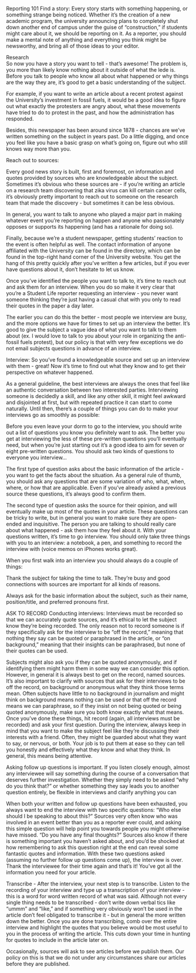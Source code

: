﻿Reporting 101
Find a story: 
Every story starts with something happening, or something strange being noticed. 
Whether it’s the creation of a new academic program, the university announcing plans to completely shut down another end of campus under the guise of “construction,”  if students might care about it, we should be reporting on it. 
As a reporter, you should make a mental note of anything and everything you think might be newsworthy, and bring all of those ideas to your editor. 


Research  
So now you have a story you want to tell - that’s awesome! The problem is, you more than likely know nothing about it outside of what the lede is. Before you talk to people who know all about what happened or why things are the way they are, it’s good to get a basic understanding of the subject. 


For example, if you want to write an article about a recent protest against the University’s investment in fossil fuels, it would be a good idea to figure out what exactly the protesters are angry about, what these movements have tried to do to protest in the past, and how the administration has responded. 


Besides, this newspaper has been around since 1878 - chances are we’ve written something on the subject in years past. Do a little digging, and once you feel like you have a basic grasp on what’s going on, figure out who still knows way more than you.


Reach out to sources: 


Every good news story is built, first and foremost, on information and quotes provided by sources who are knowledgeable about the subject. Sometimes it’s obvious who these sources are - if you’re writing an article on a research team discovering that zika virus can kill certain cancer cells, it’s obviously pretty important to reach out to someone on the research team that made the discovery - but sometimes it can be less obvious. 


In general, you want to talk to anyone who played a major part in making whatever event you’re reporting on happen and anyone who passionately opposes or supports its happening (and has a rationale for doing so). 


Finally, because we’re a student newspaper, getting students’ reaction to the event is often helpful as well. The contact information of anyone affiliated with the University can be found in the directory, which can be found in the top-right hand corner of the University website. You get the hang of this pretty quickly after you’ve written a few articles, but if you ever have questions about it, don’t hesitate to let us know. 


Once you’ve identified the people you want to talk to, it’s time to reach out and ask them for an interview. When you do so make it very clear that you’re a Student Life reporter requesting an interview - you never want someone thinking they’re just having a casual chat with you only to read their quotes in the paper a day later. 


The earlier you can do this the better - most people we interview are busy, and the more options we have for times to set up an interview the better. 
It’s good to give the subject a vague idea of what you want to talk to them about (ex. I would love to talk to you about your role in organizing the anti-fossil fuels protest), but our policy is that with very few exceptions we do not email subjects questions in advance of an interview. 


Interview: 
So you’ve found a knowledgeable source and set up an interview with them - great! Now it’s time to find out what they know and to get their perspective on whatever happened. 


As a general guideline, the best interviews are always the ones that feel like an authentic conversation between two interested parties. Interviewing someone is decidedly a skill, and like any other skill, it might feel awkward and disjointed at first, but with repeated practice it can start to come naturally. Until then, there’s a couple of things you can do to make your interviews go as smoothly as possible:


Before you even leave your dorm to go to the interview, you should write out a list of questions you know you definitely want to ask. The better you get at interviewing the less of these pre-written questions you’ll eventually need, but when you’re just starting out it’s a good idea to aim for seven or eight pre-written questions. You should ask two kinds of questions to everyone you interview…


The first type of question asks about the basic information of the article - you want to get the facts about the situation. As a general rule of thumb, you should ask any questions that are some variation of who, what, when, where, or how that are applicable. Even if you’ve already asked a previous source these questions, it’s always good to confirm them. 


The second type of question asks the source for their opinion, and will eventually make up most of the quotes in your article. These questions can be tricky to write, but in general you want to make sure they are open-ended and inquisitive. The person you are talking to should really care about what happened - ask them how they feel about it. 
With your questions written, it’s time to go interview. You should only take three things with you to an interview: a notebook, a pen, and something to record the interview with (voice memos on iPhones works great). 


When you first walk into an interview you should always do a couple of things: 


Thank the subject for taking the time to talk. They’re busy and good connections with sources are important for all kinds of reasons. 


Always ask for the basic information about the subject, such as their name, position/title, and preferred pronouns first.


ASK TO RECORD Conducting interviews: Interviews must be recorded so that we can accurately quote sources, and it’s ethical to let the subject know they’re being recorded. The only reason not to record someone is if they specifically ask for the interview to be “off the record,” meaning that nothing they say can be quoted or paraphrased in the article, or “on background,” meaning that their insights can be paraphrased, but none of their quotes can be used. 


Subjects might also ask you if they can be quoted anonymously, and if identifying them might harm them in some way we can consider this option. However, in general it is always best to get on the record, named sources. It’s also important to clarify with sources that ask for their interviews to be off the record, on background or anonymous what they think those terms mean. Often subjects have little to no background in journalism and might think on background means nothing can be used or that off the record means we can paraphrase, so if they insist on not being quoted or being quoted anonymously, make sure you both know exactly what that means. Once you’ve done these things, hit record (again, all interviews must be recorded) and ask your first question.
During the interview, always keep in mind that you want to make the subject feel like they’re discussing their interests with a friend. Often, they might be guarded about what they want to say, or nervous, or both. Your job is to put them at ease so they can tell you honestly and effectively what they know and what they think. In general, this means being attentive. 


Asking follow up questions is important. If you listen closely enough, almost any interviewee will say something during the course of a conversation that deserves further investigation. Whether they simply need to be asked “why do you think that?” or whether something they say leads you to another question entirely, be flexible in interviews and clarify anything you can


When both your written and follow up questions have been exhausted, you always want to end the interview with two specific questions: 
 “Who else should I be speaking to about this?” Sources very often know who was involved in an event better than you as a reporter ever could, and asking this simple question will help point you towards people you might otherwise have missed. 
“Do you have any final thoughts?” Sources also know if there is something important you haven’t asked about, and you’d be shocked at how remembering to ask this question right at the end can reveal some fantastic quotes and information. With these two questions asked (assuming no further follow up questions come up), the interview is over. Thank the interviewee for their time again and that’s it! You’ve got all the information you need for your article. 


Transcribe - After the interview, your next step is to transcribe. Listen to the recording of your interview and type up a transcription of your interview - this is a word for word written record of what was said. Although not every single thing needs to be transcribed - don’t write down verbal tics like “ummm” and “like,” and if something very obviously won’t be used in the article don’t feel obligated to transcribe it - but in general the more written down the better. Once you are done transcribing, comb over the entire interview and highlight the quotes that you believe would be most useful to you in the process of writing the article. This cuts down your time in hunting for quotes to include in the article later on.


Occasionally, sources will ask to see articles before we publish them. Our policy on this is that we do not under any circumstances share our articles before they are published.


